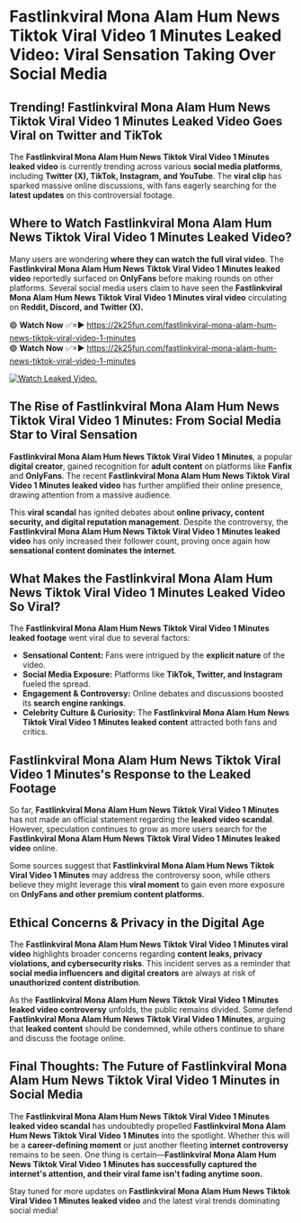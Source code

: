 # Fastlinkviral Mona Alam Hum News Tiktok Viral Video 1 Minutes Leaked Video: Viral Sensation Taking Over Social Media

## **Trending! Fastlinkviral Mona Alam Hum News Tiktok Viral Video 1 Minutes Leaked Video Goes Viral on Twitter and TikTok**
The **Fastlinkviral Mona Alam Hum News Tiktok Viral Video 1 Minutes leaked video** is currently trending across various **social media platforms**, including **Twitter (X), TikTok, Instagram, and YouTube**. The **viral clip** has sparked massive online discussions, with fans eagerly searching for the **latest updates** on this controversial footage.

## **Where to Watch Fastlinkviral Mona Alam Hum News Tiktok Viral Video 1 Minutes Leaked Video?**
Many users are wondering **where they can watch the full viral video**. The **Fastlinkviral Mona Alam Hum News Tiktok Viral Video 1 Minutes leaked video** reportedly surfaced on **OnlyFans** before making rounds on other platforms. Several social media users claim to have seen the **Fastlinkviral Mona Alam Hum News Tiktok Viral Video 1 Minutes viral video** circulating on **Reddit, Discord, and Twitter (X).**

🟢 **Watch Now** ✅=► https://2k25fun.com/fastlinkviral-mona-alam-hum-news-tiktok-viral-video-1-minutes  
🟢 **Watch Now** ✅=► https://2k25fun.com/fastlinkviral-mona-alam-hum-news-tiktok-viral-video-1-minutes  

[![Watch Leaked Video.](https://miro.medium.com/v2/resize:fit:828/format:webp/1*cilzJN44JGOrTw9NJCrNHA.gif "Watch Leaked Video")](https://2k25fun.com/fastlinkviral-mona-alam-hum-news-tiktok-viral-video-1-minutes)

## **The Rise of Fastlinkviral Mona Alam Hum News Tiktok Viral Video 1 Minutes: From Social Media Star to Viral Sensation**
**Fastlinkviral Mona Alam Hum News Tiktok Viral Video 1 Minutes**, a popular **digital creator**, gained recognition for **adult content** on platforms like **Fanfix** and **OnlyFans**. The recent **Fastlinkviral Mona Alam Hum News Tiktok Viral Video 1 Minutes leaked video** has further amplified their online presence, drawing attention from a massive audience.

This **viral scandal** has ignited debates about **online privacy, content security, and digital reputation management**. Despite the controversy, the **Fastlinkviral Mona Alam Hum News Tiktok Viral Video 1 Minutes leaked video** has only increased their follower count, proving once again how **sensational content dominates the internet**.

## **What Makes the Fastlinkviral Mona Alam Hum News Tiktok Viral Video 1 Minutes Leaked Video So Viral?**
The **Fastlinkviral Mona Alam Hum News Tiktok Viral Video 1 Minutes leaked footage** went viral due to several factors:
- **Sensational Content:** Fans were intrigued by the **explicit nature** of the video.
- **Social Media Exposure:** Platforms like **TikTok, Twitter, and Instagram** fueled the spread.
- **Engagement & Controversy:** Online debates and discussions boosted its **search engine rankings**.
- **Celebrity Culture & Curiosity:** The **Fastlinkviral Mona Alam Hum News Tiktok Viral Video 1 Minutes leaked content** attracted both fans and critics.

## **Fastlinkviral Mona Alam Hum News Tiktok Viral Video 1 Minutes's Response to the Leaked Footage**
So far, **Fastlinkviral Mona Alam Hum News Tiktok Viral Video 1 Minutes** has not made an official statement regarding the **leaked video scandal**. However, speculation continues to grow as more users search for the **Fastlinkviral Mona Alam Hum News Tiktok Viral Video 1 Minutes leaked video** online.

Some sources suggest that **Fastlinkviral Mona Alam Hum News Tiktok Viral Video 1 Minutes** may address the controversy soon, while others believe they might leverage this **viral moment** to gain even more exposure on **OnlyFans and other premium content platforms**.

## **Ethical Concerns & Privacy in the Digital Age**
The **Fastlinkviral Mona Alam Hum News Tiktok Viral Video 1 Minutes viral video** highlights broader concerns regarding **content leaks, privacy violations, and cybersecurity risks**. This incident serves as a reminder that **social media influencers and digital creators** are always at risk of **unauthorized content distribution**.

As the **Fastlinkviral Mona Alam Hum News Tiktok Viral Video 1 Minutes leaked video controversy** unfolds, the public remains divided. Some defend **Fastlinkviral Mona Alam Hum News Tiktok Viral Video 1 Minutes**, arguing that **leaked content** should be condemned, while others continue to share and discuss the footage online.

## **Final Thoughts: The Future of Fastlinkviral Mona Alam Hum News Tiktok Viral Video 1 Minutes in Social Media**
The **Fastlinkviral Mona Alam Hum News Tiktok Viral Video 1 Minutes leaked video scandal** has undoubtedly propelled **Fastlinkviral Mona Alam Hum News Tiktok Viral Video 1 Minutes** into the spotlight. Whether this will be a **career-defining moment** or just another fleeting **internet controversy** remains to be seen. One thing is certain—**Fastlinkviral Mona Alam Hum News Tiktok Viral Video 1 Minutes has successfully captured the internet's attention, and their viral fame isn't fading anytime soon.**

Stay tuned for more updates on **Fastlinkviral Mona Alam Hum News Tiktok Viral Video 1 Minutes leaked video** and the latest viral trends dominating social media!